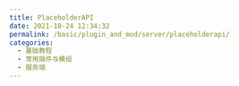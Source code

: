 ```yaml
---
title: PlaceholderAPI
date: 2021-10-24 12:34:32
permalink: /basic/plugin_and_mod/server/placeholderapi/
categories: 
  - 基础教程
  - 常用插件与模组
  - 服务端
---
```

